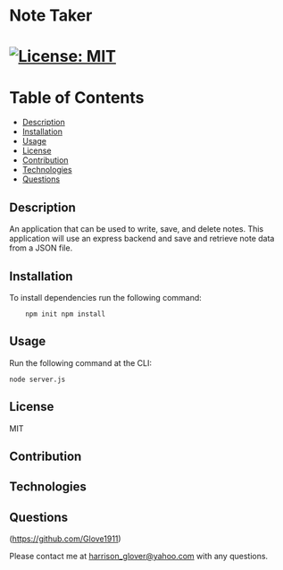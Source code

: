 # Note Taker 

       
# [![License: MIT](https://img.shields.io/badge/License-MIT-yellow.svg)](https://opensource.org/licenses/MIT)

# Table of Contents
- [Description](#description)
- [Installation](#installation)
- [Usage](#usage)
- [License](#license)
- [Contribution](#contribution)
- [Technologies](#technologies)
- [Questions](#questions)



 ## Description
 An application that can be used to write, save, and delete notes. This application will use an express backend and save and retrieve note data from a JSON file.


## Installation
To install dependencies run the following command: 
```
	npm init npm install
```


## Usage
Run the following command at the CLI:
```
node server.js
```


## License
MIT


## Contribution



## Technologies



## Questions
(https://github.com/Glove1911) 


Please contact me at [harrison_glover@yahoo.com](mailto:harrison_glover@yahoo.com) with any questions.
